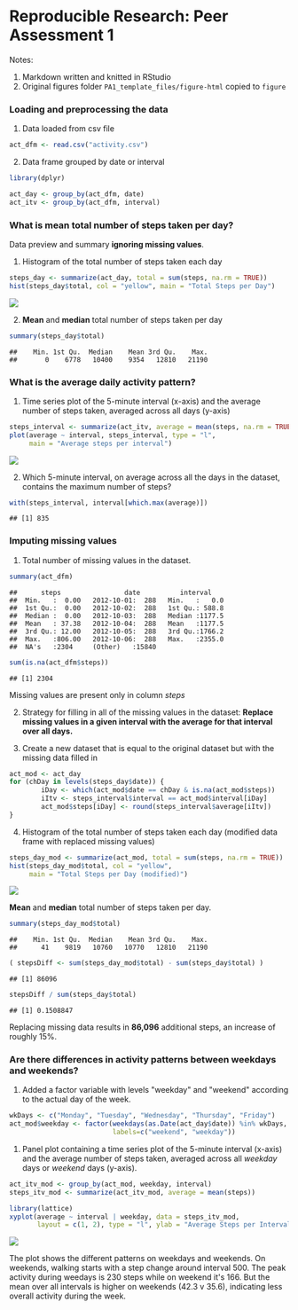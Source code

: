 # Reproducible Research: Peer Assessment 1

Notes: 

1. Markdown written and knitted in RStudio
2. Original figures folder `PA1_template_files/figure-html` copied to `figure`

### Loading and preprocessing the data

1. Data loaded from csv file


```r
act_dfm <- read.csv("activity.csv")
```

2. Data frame grouped  by date or interval


```r
library(dplyr)
```

```r
act_day <- group_by(act_dfm, date)
act_itv <- group_by(act_dfm, interval)
```

### What is mean total number of steps taken per day?

Data preview and summary **ignoring missing values**.

1. Histogram of the total number of steps taken each day


```r
steps_day <- summarize(act_day, total = sum(steps, na.rm = TRUE))
hist(steps_day$total, col = "yellow", main = "Total Steps per Day")
```

![](PA1_template_files/figure-html/unnamed-chunk-4-1.png)

2. **Mean** and **median** total number of steps taken per day


```r
summary(steps_day$total)
```

```
##    Min. 1st Qu.  Median    Mean 3rd Qu.    Max. 
##       0    6778   10400    9354   12810   21190
```

### What is the average daily activity pattern?

1. Time series plot of the 5-minute interval (x-axis) and the average number of steps taken, averaged across all days (y-axis)


```r
steps_interval <- summarize(act_itv, average = mean(steps, na.rm = TRUE))
plot(average ~ interval, steps_interval, type = "l", 
     main = "Average steps per interval")
```

![](PA1_template_files/figure-html/unnamed-chunk-6-1.png)

2. Which 5-minute interval, on average across all the days in the dataset, contains the maximum number of steps?


```r
with(steps_interval, interval[which.max(average)])
```

```
## [1] 835
```

### Imputing missing values

1. Total number of missing values in the dataset.


```r
summary(act_dfm)
```

```
##      steps                date          interval     
##  Min.   :  0.00   2012-10-01:  288   Min.   :   0.0  
##  1st Qu.:  0.00   2012-10-02:  288   1st Qu.: 588.8  
##  Median :  0.00   2012-10-03:  288   Median :1177.5  
##  Mean   : 37.38   2012-10-04:  288   Mean   :1177.5  
##  3rd Qu.: 12.00   2012-10-05:  288   3rd Qu.:1766.2  
##  Max.   :806.00   2012-10-06:  288   Max.   :2355.0  
##  NA's   :2304     (Other)   :15840
```

```r
sum(is.na(act_dfm$steps))
```

```
## [1] 2304
```

Missing values are present only in column _steps_

2. Strategy for filling in all of the missing values in the dataset:   **Replace missing values in a given interval with the average for that interval over all days.**

3. Create a new dataset that is equal to the original dataset but with the missing data filled in


```r
act_mod <- act_day
for (chDay in levels(steps_day$date)) {
        iDay <- which(act_mod$date == chDay & is.na(act_mod$steps))
        iItv <- steps_interval$interval == act_mod$interval[iDay]
        act_mod$steps[iDay] <- round(steps_interval$average[iItv])
}
```

4. Histogram of the total number of steps taken each day (modified data frame with replaced missing values)


```r
steps_day_mod <- summarize(act_mod, total = sum(steps, na.rm = TRUE))
hist(steps_day_mod$total, col = "yellow", 
     main = "Total Steps per Day (modified)")
```

![](PA1_template_files/figure-html/unnamed-chunk-10-1.png)

**Mean** and **median** total number of steps taken per day. 


```r
summary(steps_day_mod$total)
```

```
##    Min. 1st Qu.  Median    Mean 3rd Qu.    Max. 
##      41    9819   10760   10770   12810   21190
```

```r
( stepsDiff <- sum(steps_day_mod$total) - sum(steps_day$total) )
```

```
## [1] 86096
```

```r
stepsDiff / sum(steps_day$total)
```

```
## [1] 0.1508847
```

Replacing missing data results in **86,096** additional steps, an increase of roughly 15%.


### Are there differences in activity patterns between weekdays and weekends?

1. Added a factor variable with levels "weekday" and "weekend" according to the actual day of the week.


```r
wkDays <- c("Monday", "Tuesday", "Wednesday", "Thursday", "Friday")
act_mod$weekday <- factor(weekdays(as.Date(act_day$date)) %in% wkDays,
                          labels=c("weekend", "weekday"))
```

1. Panel plot containing a time series plot of the 5-minute interval (x-axis) and the average number of steps taken, averaged across all _weekday_ days or _weekend_ days (y-axis). 


```r
act_itv_mod <- group_by(act_mod, weekday, interval)
steps_itv_mod <- summarize(act_itv_mod, average = mean(steps))

library(lattice)
xyplot(average ~ interval | weekday, data = steps_itv_mod, 
       layout = c(1, 2), type = "l", ylab = "Average Steps per Interval")
```

![](PA1_template_files/figure-html/unnamed-chunk-13-1.png)

The plot shows the different patterns on weekdays and weekends.  On weekends, walking starts with a step change around interval 500.  The peak activity during weedays is 230 steps while on weekend it's 166.  But the mean over all intervals is higher on weekends (42.3 v 35.6), indicating less overall activity during the week.
